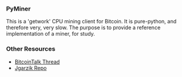 ### PyMiner ###

This is a 'getwork' CPU mining client for Bitcoin. It is pure-python, and therefore very, very slow.  The purpose is to provide a reference implementation of a miner, for study.

### Other Resources ###

- [BitcoinTalk Thread](https://hydracointalk.org/index.php?topic=3546.0)
- [Jgarzik Repo](https://github.com/jgarzik/pyminer)